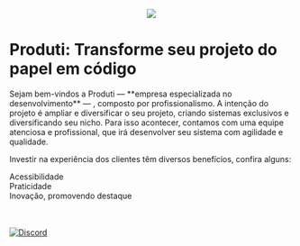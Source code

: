 <p align="center"><img src="https://media.discordapp.net/attachments/1002375795525816431/1039309568720765049/unknown.png" /></p>
<h1>Produti: Transforme seu projeto do papel em código</h1>
<p>
  Sejam bem-vindos a Produti — **empresa especializada no desenvolvimento** — , composto por profissionalismo. A intenção do projeto é ampliar e diversificar o seu projeto,  criando sistemas exclusivos e diversificando seu nicho. Para isso acontecer, contamos com uma equipe atenciosa e profissional, que irá desenvolver seu sistema com agilidade e qualidade.

  Investir na experiência dos clientes têm diversos benefícios, confira alguns:
</p>
<p>
  Acessibilidade<br />
  Praticidade</br>
  Inovação, promovendo destaque
</p>

<br></br>
<a href="https://discord.gg/3Wp6Erg2ce"> ![Discord](https://img.shields.io/discord/1037003766085460029?color=blue&label=Discord) </a> 
